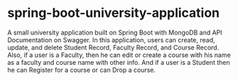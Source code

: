 # spring-boot-university-application
A small university application built on Spring Boot with MongoDB and API Documentation on Swagger. In this application, users can create, read, update, and delete Student Record, Faculty Record, and Course Record. Also, if a user is a Faculty, then he can edit or create a course with his name as a faculty and course name with other info. And if a user is a Student then he can Register for a course or can Drop a course.
